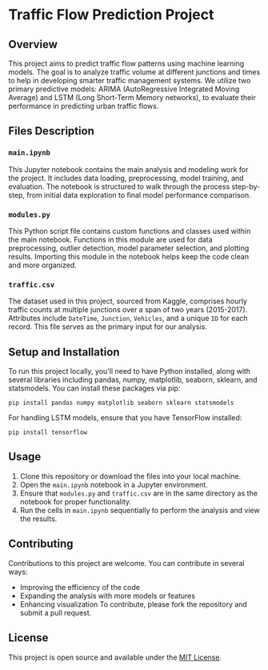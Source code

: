 # Traffic Flow Prediction Project

## Overview
This project aims to predict traffic flow patterns using machine learning models. The goal is to analyze traffic volume at different junctions and times to help in developing smarter traffic management systems. We utilize two primary predictive models: ARIMA (AutoRegressive Integrated Moving Average) and LSTM (Long Short-Term Memory networks), to evaluate their performance in predicting urban traffic flows.

## Files Description

### `main.ipynb`
This Jupyter notebook contains the main analysis and modeling work for the project. It includes data loading, preprocessing, model training, and evaluation. The notebook is structured to walk through the process step-by-step, from initial data exploration to final model performance comparison.

### `modules.py`
This Python script file contains custom functions and classes used within the main notebook. Functions in this module are used for data preprocessing, outlier detection, model parameter selection, and plotting results. Importing this module in the notebook helps keep the code clean and more organized.

### `traffic.csv`
The dataset used in this project, sourced from Kaggle, comprises hourly traffic counts at multiple junctions over a span of two years (2015-2017). Attributes include `DateTime`, `Junction`, `Vehicles`, and a unique `ID` for each record. This file serves as the primary input for our analysis.

## Setup and Installation
To run this project locally, you'll need to have Python installed, along with several libraries including pandas, numpy, matplotlib, seaborn, sklearn, and statsmodels. You can install these packages via pip:

```pip install pandas numpy matplotlib seaborn sklearn statsmodels```


For handling LSTM models, ensure that you have TensorFlow installed:

```pip install tensorflow```


## Usage
1. Clone this repository or download the files into your local machine.
2. Open the `main.ipynb` notebook in a Jupyter environment.
3. Ensure that `modules.py` and `traffic.csv` are in the same directory as the notebook for proper functionality.
4. Run the cells in `main.ipynb` sequentially to perform the analysis and view the results.

## Contributing
Contributions to this project are welcome. You can contribute in several ways:
- Improving the efficiency of the code
- Expanding the analysis with more models or features
- Enhancing visualization
To contribute, please fork the repository and submit a pull request.

## License
This project is open source and available under the [MIT License](LICENSE.md).




